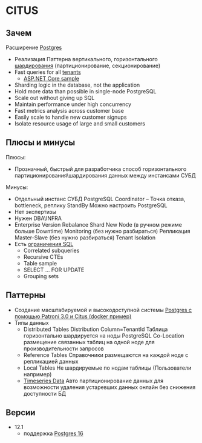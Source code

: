 # CITUS

## Зачем

Расширение [Postgres](postgresql.md)

- Реализация Паттерна вертикального, горизонтального [шардирования](../../arch/pattern/performance/shard.db.md) (партиционирование, секционирование)
- Fast queries for all [tenants](../../arch/pattern/mta/mta.md)
	- [ASP.NET Core sample](https://www.citusdata.com/blog/2018/01/22/multi-tenant-web-apps-with-dot-net-core-and-postgres)
- Sharding logic in the database, not the application
- Hold more data than possible in single-node PostgreSQL
- Scale out without giving up SQL
- Maintain performance under high concurrency
- Fast metrics analysis across customer base
- Easily scale to handle new customer signups
- Isolate resource usage of large and small customers

## Плюсы и минусы

Плюсы:

- Прозначный, быстрый для разработчика способ горизонтального партиционирования\шардирования данных между инстансами СУБД

Минусы:

- Отдельный инстанс СУБД PostgreSQL Coordinator – Точка отказа, bottleneck, реплику StandBy Можно настроить PostgreSQL
- Нет экспертизы
- Нужен DBA\INFRA
- Enterprise Version
	Rebalance Shard New Node (в ручном режиме больше Downtime)
	Monitoring (без нужно разбираться)
	Репликация Master-Slave (без нужно разбираться)
	Tenant Isolation
- Есть [ограничения SQL](https://docs.citusdata.com/en/v9.5/faq/faq.html#are-there-any-postgresql-features-not-supported-by-citus)
	- Correlated subqueries
	- Recursive CTEs
	- Table sample
	- SELECT … FOR UPDATE
	- Grouping sets

## Паттерны

- Создание масштабируемой и высокодоступной системы [Postgres с помощью Patroni 3.0 и Citus (docker пример)](https://habr.com/ru/companies/otus/articles/755032/)
- Типы данных
	- Distributed Tables
	Distribution Column=TenantId
	Таблица горизонтально шардируется на ноды PostgreSQL
	Co-Location размещение связанных таблиц на одной ноде для производительности запросов
	- Reference Tables
	Справочники размещаются на каждой ноде с репликацией данных
	- Local Tables
	Не шардируемые по нодам таблицы (Пользователи например)
	- [Timeseries Data](https://docs.citusdata.com/en/v9.5/use_cases/timeseries.html)
	Авто партиционирование данных для возможности удаления устаревших данных онлайн без снижения доступности БД

## Версии

- 12.1
	- поддержка [Postgres 16](https://www.citusdata.com/blog/2023/09/22/adding-postgres-16-support-to-citus-12-1/)
